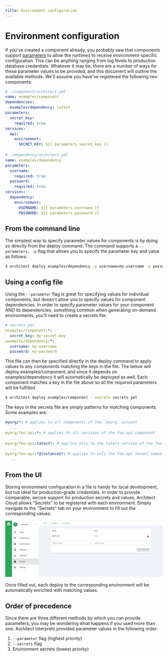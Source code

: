 ```yaml
---
title: Environment configuration
---
```


# Environment configuration

If you've created a component already, you probably saw that components support [parameters](../../components/parameters) to allow the runtimes to receive environment-specific configuration. This can be anything ranging from log levels to production database credentials. Whatever it may be, there are a number of ways for these parameter values to be provided, and this document will outline the available methods. We'll assume you have've registered the following two components:

```yaml
# ./component/architect.yml
name: examples/component
dependencies:
  examples/dependency: latest
parameters:
  secret_key:
    required: true
services:
  api:
    environment:
      SECRET_KEY: ${{ parameters.secret_key }}

# ./dependency/architect.yml
name: examples/dependency
parameters:
  username:
    required: true
  password:
    required: true
services:
  dependency:
    environment:
      USERNAME: ${{ parameters.username }}
      PASSWORD: ${{ parameters.password }}
```

## From the command line

The simplest way to specify parameter values for components is by doing so directly from the deploy command. The command supports a `--parameters, -p` flag that allows you to specify the parameter key and value as follows:

```sh
$ architect deploy examples/dependency -p username=my-username -p password=my-password
```

## Using a config file

Using the `--parameter` flag is great for specifying values for individual components, but doesn't allow you to specify values for component dependencies. In order to specify parameter values for your component AND its dependencies, something common when generating on-demand environments, you'll need to create a secrets file:

```yaml
# secrets.yml
examples/component:*:
  secret_key: my-secret-key
examples/dependency:*:
  username: my-username
  password: my-password
```

This file can then be specified directly in the deploy command to apply values to any components matching the keys in the file. The below will deploy examples/component, and since it depends on examples/dependency it will automatically be deployed as well. Each component matches a key in the file above so all the required parameters will be fulfilled.

```sh
$ architect deploy examples/component --secrets secrets.yml
```

The keys in the secrets file are simply patterns for matching components. Some examples are:

```yaml
myorg/*: # applies to all components of the `myorg` account
  ...
myorg/foo-api:*: # applies to all versions of the foo-api component
  ...
myorg/foo-api:latest*: # applies only to the latest version of the foo-api component
  ...
myorg/foo-api:*@instance2*: # applies to only the foo-api tenant named "instance2"
  ...
```

## From the UI

Storing environment configuration in a file is handy for local development, but not ideal for production-grade credentials. In order to provide comparable, secure support for production secrets and values, Architect Cloud allows "Secrets" to be registered with each environment. Simply navigate to the "Secrets" tab on your environment to fill out the corresponding values:

![Secret Manager](./images/secret-manager-screenshot.png)

Once filled out, each deploy to the corresponding environment will be automatically enriched with matching values.

## Order of precedence

Since there are three different methods by which you can provide parameters, you may be wondering what happens if you used more than one. Architect interprets provided parameter values in the following order:

1. `--parameter` flag (highest priority)
2. `--secrets` flag
3. Environment secrets (lowest priority)
